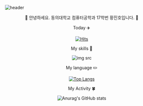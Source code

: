 ![header](https://capsule-render.vercel.app/api?type=slice&color=auto&height=110&section=header&text=Jinho&fontSize=30&&animation=fadeIn&&&&fontAlign=80)

<div align=center>
🙌 안녕하세요. 동의대학교 컴퓨터공학과 17학번 황진호입니다. 🙌 
  
  
  
  
  
Today ✈️
  
  
  
[![Hits](https://hits.seeyoufarm.com/api/count/incr/badge.svg?url=https%3A%2F%2Fgithub.com%2Fjowunnal%2Fhit-counter&count_bg=%2379C83D&title_bg=%23555555&icon=&icon_color=%23E7E7E7&title=hits&edge_flat=false)](https://hits.seeyoufarm.com)
  
  
  
  
  
 My skills 🦾 
  
  
![img src](https://img.shields.io/badge/Android-3DDC84?style=flat&logo=Android&logoColor=white")
  
  
  
  
  
  
  
 My language ✏️
  
  
[![Top Langs](https://github-readme-stats.vercel.app/api/top-langs/?username=jowunnal&layout=compact)](https://github.com/jowunnal/github-readme-stats)
  
  
  
  
  
  
  
  
  
 My Activity 🍀
  
  
![Anurag's GitHub stats](https://github-readme-stats.vercel.app/api?username=jowunnal&show_icons=true&theme=radical)
</div>

<!--
jowunnal/jowunnal** is a ✨ _special_ ✨ repository because its `README.md` (this file) appears on your GitHub profile.

Here are some ideas to get you started:

- 🔭 I’m currently working on ...
- 🌱 I’m currently learning ...
- 👯 I’m looking to collaborate on ...
- 🤔 I’m looking for help with ...
- 💬 Ask me about ...
- 📫 How to reach me: ...
- 😄 Pronouns: ...
- ⚡ Fun fact: ...
-->
